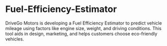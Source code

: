 # Fuel-Efficiency-Estimator
DriveGo Motors is developing a Fuel Efficiency Estimator to predict vehicle mileage using factors like engine size, weight, and driving conditions. This tool aids in design, marketing, and helps customers choose eco-friendly vehicles.
